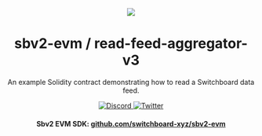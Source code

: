 <div align="center">
  <a href="#">
    <img src="https://github.com/switchboard-xyz/sbv2-core/raw/main/website/static/img/icons/switchboard/avatar.png" />
  </a>

  <h1>sbv2-evm / read-feed-aggregator-v3</h1>

  <p>An example Solidity contract demonstrating how to read a Switchboard data feed.</p>

  <p>
    <a href="https://discord.gg/switchboardxyz">
      <img alt="Discord" src="https://img.shields.io/discord/841525135311634443?color=blueviolet&logo=discord&logoColor=white" />
    </a>
    <a href="https://twitter.com/switchboardxyz">
      <img alt="Twitter" src="https://img.shields.io/twitter/follow/switchboardxyz?label=Follow+Switchboard" />
    </a>
  </p>

  <h4>
    <strong>Sbv2 EVM SDK: </strong><a href="https://github.com/switchboard-xyz/sbv2-evm">github.com/switchboard-xyz/sbv2-evm</a>
  </h4>
</div>
